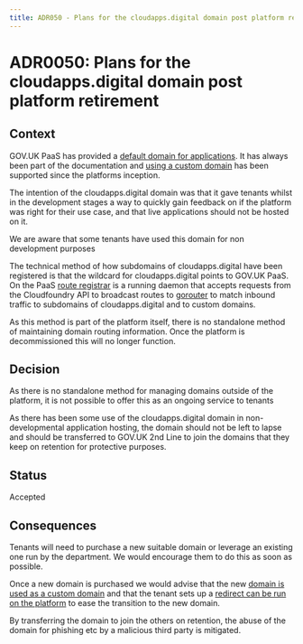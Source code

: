 ```yaml
---
title: ADR050 - Plans for the cloudapps.digital domain post platform retirement
---
```


# ADR0050: Plans for the cloudapps.digital domain post platform retirement

## Context

GOV.UK PaaS has provided a [default domain for applications](https://docs.cloud.service.gov.uk/orgs_spaces_users.html#regions). It has always been part of the documentation and [using a custom domain](https://docs.cloud.service.gov.uk/deploying_services/use_a_custom_domain/) has been supported since the platforms inception.

The intention of the cloudapps.digital domain was that it gave tenants whilst in the development stages a way to quickly gain feedback on if the platform was right for their use case, and that live applications should not be hosted on it.

We are aware that some tenants have used this domain for non development purposes

The technical method of how subdomains of cloudapps.digital have been registered is that the wildcard for cloudapps.digital points to GOV.UK PaaS. On the PaaS [route registrar](https://github.com/cloudfoundry/route-registrar) is a running daemon that accepts requests from the Cloudfoundry API to broadcast routes to [gorouter](https://github.com/cloudfoundry/gorouter) to match inbound traffic to subdomains of cloudapps.digital and to custom domains.

As this method is part of the platform itself, there is no standalone method of maintaining domain routing information. Once the platform is decommissioned this will no longer function.

## Decision

As there is no standalone method for managing domains outside of the platform, it is not possible to offer this as an ongoing service to tenants

As there has been some use of the cloudapps.digital domain in non-developmental application hosting, the domain should not be left to lapse and should be transferred to GOV.UK 2nd Line to join the domains that they keep on retention for protective purposes.

## Status

Accepted

## Consequences

Tenants will need to purchase a new suitable domain or leverage an existing one run by the department. We would encourage them to do this as soon as possible.

Once a new domain is purchased we would advise that the new [domain is used as a custom domain](https://docs.cloud.service.gov.uk/deploying_services/use_a_custom_domain/) and that the tenant sets up a [redirect can be run on the platform](https://docs.cloud.service.gov.uk/managing_apps.html#redirecting-all-traffic) to ease the transition to the new domain.

By transferring the domain to join the others on retention, the abuse of the domain for phishing etc by a malicious third party is mitigated.
